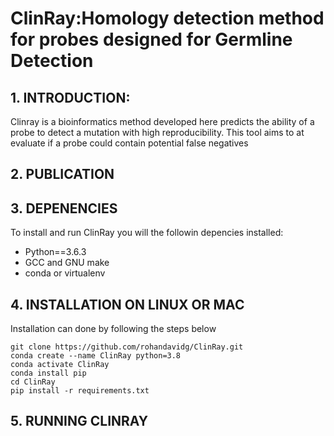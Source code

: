 # ClinRay:Homology detection method for probes designed for Germline Detection


## 1. INTRODUCTION:

Clinray is a bioinformatics method developed here predicts the ability of a probe to detect a mutation with high reproducibility. This tool aims to at evaluate if a probe could contain potential false negatives


## 2. PUBLICATION


## 3. DEPENENCIES

To install and run ClinRay you will the followin depencies installed:

* Python==3.6.3
* GCC and GNU make
* conda or virtualenv

## 4. INSTALLATION ON LINUX OR MAC

Installation can done by following the steps below

```
git clone https://github.com/rohandavidg/ClinRay.git
conda create --name ClinRay python=3.8
conda activate ClinRay
conda install pip
cd ClinRay
pip install -r requirements.txt
```

## 5. RUNNING CLINRAY



